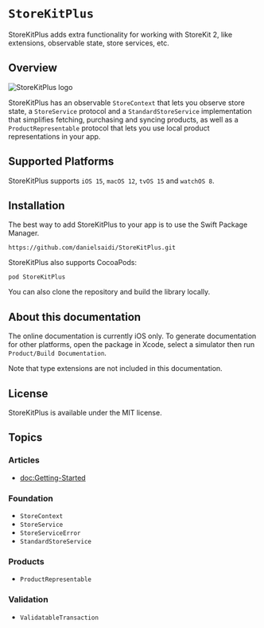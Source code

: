 # ``StoreKitPlus``

StoreKitPlus adds extra functionality for working with StoreKit 2, like extensions, observable state, store services, etc.


## Overview

![StoreKitPlus logo](Logo.png)

StoreKitPlus has an observable ``StoreContext`` that lets you observe store state, a ``StoreService`` protocol and a ``StandardStoreService`` implementation that simplifies fetching, purchasing and syncing products, as well as a ``ProductRepresentable`` protocol that lets you use local product representations in your app.


## Supported Platforms

StoreKitPlus supports `iOS 15`, `macOS 12`, `tvOS 15` and `watchOS 8`.



## Installation

The best way to add StoreKitPlus to your app is to use the Swift Package Manager.

```
https://github.com/danielsaidi/StoreKitPlus.git
```

StoreKitPlus also supports CocoaPods:

```
pod StoreKitPlus
```

You can also clone the repository and build the library locally.



## About this documentation

The online documentation is currently iOS only. To generate documentation for other platforms, open the package in Xcode, select a simulator then run `Product/Build Documentation`.

Note that type extensions are not included in this documentation.




## License

StoreKitPlus is available under the MIT license.



## Topics

### Articles

- <doc:Getting-Started>

### Foundation

- ``StoreContext``
- ``StoreService``
- ``StoreServiceError``
- ``StandardStoreService``

### Products

- ``ProductRepresentable``

### Validation

- ``ValidatableTransaction``

